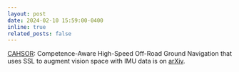 ```yaml
---
layout: post
date: 2024-02-10 15:59:00-0400
inline: true
related_posts: false
---
```


[CAHSOR](https://arxiv.org/abs/2402.07065): Competence-Aware High-Speed Off-Road Ground Navigation that uses SSL to augment vision space with IMU data is on [arXiv](https://arxiv.org/abs/2402.07065).
